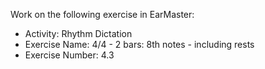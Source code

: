 Work on the following exercise in EarMaster:
- Activity: Rhythm Dictation
- Exercise Name: 4/4 - 2 bars: 8th notes - including rests
- Exercise Number: 4.3
